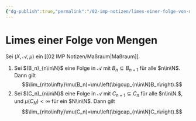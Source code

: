 ```yaml
---
{"dg-publish":true,"permalink":"/02-imp-notizen/limes-einer-folge-von-mengen/"}
---
```


# Limes einer Folge von Mengen
Sei $(X,\mathcal A, \mu)$ ein [[02 IMP Notizen/Maßraum\|Maßraum]]. 

1. Sei $(B_n)_{n\in\N}$ eine Folge in $\mathcal{A}$ mit $B_n\subseteq B_{n+1}$ für alle $n\in\N$. Dann gilt $$\lim_{n\to\infty}\mu(B_n)=\mu\left(\bigcup_{n\in\N}B_n\right).$$
2. Sei $(C_n)_{n\in\N}$ eine Folge in $\mathcal{A}$ mit $C_{n+1}\subseteq C_{n}$ für alle $n\in\N.$, und $\mu(C_N)<\infty$ für ein $N\in\N$. Dann gilt $$\lim_{n\to\infty}\mu(C_n)=\mu\left(\bigcap_{n\in\N}C_n\right).$$